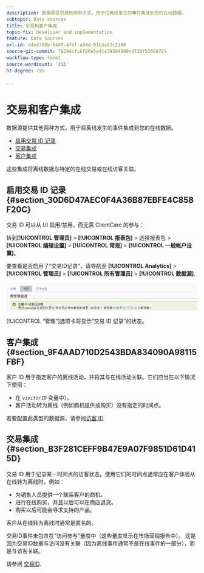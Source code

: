 ```yaml
---
description: 数据源提供其他两种方式，用于将离线发生的事件集成到您的在线数据。
subtopic: Data sources
title: 交易和客户集成
topic-fix: Developer and implementation
feature: Data Sources
exl-id: d4e4388b-6449-4fef-a94d-01b3a52c2190
source-git-commit: 79294cfc6f86e5a41a39504099cd730f53668725
workflow-type: tm+mt
source-wordcount: '315'
ht-degree: 79%

---
```


# 交易和客户集成

数据源提供其他两种方式，用于将离线发生的事件集成到您的在线数据。

* [启用交易 ID 记录](/help/import/c-data-sources/datasrc-integrating-offline-data.md#section_30D6D47AEC0F4A36B87EBFE4C858F20C)
* [交易集成](/help/import/c-data-sources/datasrc-integrating-offline-data.md#section_B3F281CEFF9B47E9A07F9851D61D415D)
* [客户集成](/help/import/c-data-sources/datasrc-integrating-offline-data.md#section_9F4AAD710D2543BDA834090A98115FBF)

这些集成将离线数据与特定的在线交易或在线访客关联。

## 启用交易 ID 记录 {#section_30D6D47AEC0F4A36B87EBFE4C858F20C}

交易 ID 可以从 UI 启用/禁用，而无需 ClientCare 的参与：

转到&#x200B;**[!UICONTROL 管理员]** > **[!UICONTROL 报表包]** > 选择报表包 > **[!UICONTROL 编辑设置]** > **[!UICONTROL 常规]** > **[!UICONTROL 一般帐户设置]**。

<!-- 

<p>When contacting Customer Care, be prepared to provide the following information: </p> 
<ul id="ul_C425C7A074484650AFCCF0425E8E3F47"> 
 <li id="li_7640C0C4DF0C49749A3C37E5461DC22F">Report Suite ID of the data source for which you need transaction ID recording enabled. <p>In Data Sources, the report suite ID is the first part of the login appended by a random number that identifies the specific data source that was set up. For example, <code> RSID-drmossdev5 Login-drmossdev5_0001343430</code>. </p> </li> 
 <li id="li_4FB0E3EC7BE94A2DBEE9063365A71C9C">The Transaction ID expiration window (described in <a href="/help/import/c-data-sources/datasrc-tid-visitor-profile.md"  > Transaction ID and Visitor Profiles</a>). By default this is 90 days, but it can be extended to up to 2 years. </li> 
</ul>

 -->

要查看是否启用了“交易ID记录”，请导航至 **[!UICONTROL Analytics]** > **[!UICONTROL 管理员]** > **[!UICONTROL 所有管理员]** > **[!UICONTROL 数据源]**.

![](assets/transaction-ID-recording-active.png)

[!UICONTROL “管理”]选项卡将显示“交易 ID 记录”的状态。

## 客户集成 {#section_9F4AAD710D2543BDA834090A98115FBF}

客户 ID 用于指定客户的离线活动，并将其与在线活动关联。它们应当在以下情况下使用：

* 在 *`visitorID`* 变量中）。
* 客户活动转为离线（例如商机提供或购买）没有指定的时间点。

若要配置此类型的数据源，请参阅[访客 ID](/help/import/c-data-sources/c-datasrc-types/datasrc-visitorid.md)

## 交易集成 {#section_B3F281CEFF9B47E9A07F9851D61D415D}

交易 ID 用于记录某一时间点的访客状态。使用它们的时间点通常应在客户体验从在线转为离线时，例如：

* 为销售人员提供一个联系客户的商机。
* 进行在线购买，并且以后可以在商店退货。
* 购买以后可能会寻求支持的产品。

客户从在线转为离线时通常是匿名的。

交易ID事件未包含在“访问参与”量度中（这些量度显示在市场营销报告中）。 这是因为交易ID数据与访问没有关联（因为离线事件通常不是在线事件的一部分），而是与访客关联。

请参阅 [交易ID](/help/import/c-data-sources/c-datasrc-types/datasrc-transactionid.md).
